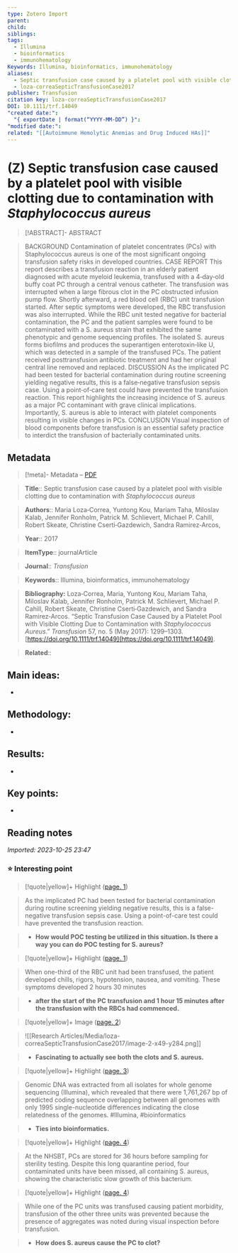 ```yaml
---
type: Zotero Import
parent: 
child: 
siblings: 
tags:
  - Illumina
  - bioinformatics
  - immunohematology
Keywords: Illumina, bioinformatics, immunohematology
aliases:
  - Septic transfusion case caused by a platelet pool with visible clotting due to contamination with <i>Staphylococcus aureus</i>
  - loza-correaSepticTransfusionCase2017
publisher: Transfusion
citation key: loza-correaSepticTransfusionCase2017
DOI: 10.1111/trf.14049
"created date:":
  "{ exportDate | format(“YYYY-MM-DD”) }": 
"modified date:": 
related: "[[Autoimmune Hemolytic Anemias and Drug Induced HAs]]"
---
```


# (Z) Septic transfusion case caused by a platelet pool with visible clotting due to contamination with <i>Staphylococcus aureus</i>

  

> [!ABSTRACT]- ABSTRACT

> 

> BACKGROUND                                Contamination of platelet concentrates (PCs) with                 Staphylococcus aureus                 is one of the most significant ongoing transfusion safety risks in developed countries.                                                        CASE REPORT                                This report describes a transfusion reaction in an elderly patient diagnosed with acute myeloid leukemia, transfused with a 4‐day‐old buffy coat PC through a central venous catheter. The transfusion was interrupted when a large fibrous clot in the PC obstructed infusion pump flow. Shortly afterward, a red blood cell (RBC) unit transfusion started. After septic symptoms were developed, the RBC transfusion was also interrupted. While the RBC unit tested negative for bacterial contamination, the PC and the patient samples were found to be contaminated with a                 S. aureus                 strain that exhibited the same phenotypic and genome sequencing profiles. The isolated                 S. aureus                 forms biofilms and produces the superantigen enterotoxin‐like U, which was detected in a sample of the transfused PCs. The patient received posttransfusion antibiotic treatment and had her original central line removed and replaced.                                                        DISCUSSION                                As the implicated PC had been tested for bacterial contamination during routine screening yielding negative results, this is a false‐negative transfusion sepsis case. Using a point‐of‐care test could have prevented the transfusion reaction. This report highlights the increasing incidence of                 S. aureus                 as a major PC contaminant with grave clinical implications. Importantly,                 S. aureus                 is able to interact with platelet components resulting in visible changes in PCs.                                                        CONCLUSION               Visual inspection of blood components before transfusion is an essential safety practice to interdict the transfusion of bacterially contaminated units.

> 

  

## Metadata

> [!meta]- Metadata – [PDF](zotero://open-pdf/library/items/HFWFARB8)

> **Title**:: Septic transfusion case caused by a platelet pool with visible clotting due to contamination with <i>Staphylococcus aureus</i>  

> **Authors**:: Maria Loza‐Correa, Yuntong Kou, Mariam Taha, Miloslav Kalab, Jennifer Ronholm, Patrick M. Schlievert, Michael P. Cahill, Robert Skeate, Christine Cserti‐Gazdewich, Sandra Ramirez‐Arcos,

> **Year**:: 2017

>**ItemType**:: journalArticle

>**Journal**:: *Transfusion*

>

> **Keywords**:: Illumina, bioinformatics, immunohematology

>**Bibliography:** Loza‐Correa, Maria, Yuntong Kou, Mariam Taha, Miloslav Kalab, Jennifer Ronholm, Patrick M. Schlievert, Michael P. Cahill, Robert Skeate, Christine Cserti‐Gazdewich, and Sandra Ramirez‐Arcos. “Septic Transfusion Case Caused by a Platelet Pool with Visible Clotting Due to Contamination with _Staphylococcus Aureus_.” _Transfusion_ 57, no. 5 (May 2017): 1299–1303. [https://doi.org/10.1111/trf.14049](https://doi.org/10.1111/trf.14049).

> **Related**:: 

  



## Main ideas:

-

## Methodology:

-

## Results:

-

## Key points:

-



## Reading notes

  



*Imported: 2023-10-25 23:47*

  

### ⭐ Interesting point

  

> [!quote|yellow]+ Highlight ([page. 1](zotero://open-pdf/library/items/HFWFARB8?page=1&annotation=DVWYR3I3))

> As the implicated PC had been tested for bacterial contamination during routine screening yielding negative results, this is a false-negative transfusion sepsis case. Using a point-of-care test could have prevented the transfusion reaction. 

> - **How would POC testing be utilized in this situation. Is there a way you can do POC testing for S. aureus?**

  

> [!quote|yellow]+ Highlight ([page. 1](zotero://open-pdf/library/items/HFWFARB8?page=1&annotation=WZ2XAJAM))

> When one-third of the RBC unit had been transfused, the patient developed chills, rigors, hypotension, nausea, and vomiting. These symptoms developed 2 hours 30 minutes 

> - **after the start of the PC transfusion and 1 hour 15 minutes after the transfusion with the RBCs had commenced.**

  

> [!quote|yellow]+ Image ([page. 2](zotero://open-pdf/library/items/HFWFARB8?page=2&annotation=Q2TVPXPD))

> ![[Research Articles/Media/loza-correaSepticTransfusionCase2017/image-2-x49-y284.png]]

> - **Fascinating to actually see both the clots and S. aureus.**

  

> [!quote|yellow]+ Highlight ([page. 3](zotero://open-pdf/library/items/HFWFARB8?page=3&annotation=EHEUXJFQ))

> Genomic DNA was extracted from all isolates for whole genome sequencing (Illumina), which revealed that there were 1,761,267 bp of predicted coding sequence overlapping between all genomes with only 1995 single-nucleotide differences indicating the close relatedness of the genomes. #Illumina, #bioinformatics

> - **Ties into bioinformatics.**

  

> [!quote|yellow]+ Highlight ([page. 4](zotero://open-pdf/library/items/HFWFARB8?page=4&annotation=QGVAUSHL))

> At the NHSBT, PCs are stored for 36 hours before sampling for sterility testing. Despite this long quarantine period, four contaminated units have been missed, all containing S. aureus, showing the characteristic slow growth of this bacterium. 

  

> [!quote|yellow]+ Highlight ([page. 4](zotero://open-pdf/library/items/HFWFARB8?page=4&annotation=S4KTIFIR))

> While one of the PC units was transfused causing patient morbidity, transfusion of the other three units was prevented because the presence of aggregates was noted during visual inspection before transfusion. 

> - **How does S. aureus cause the PC to clot?**